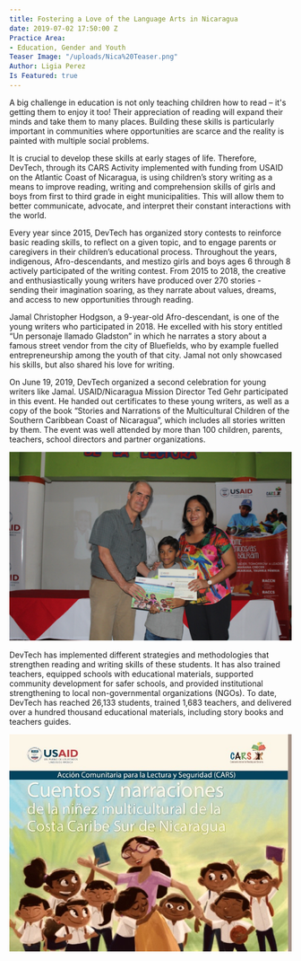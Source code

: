```yaml
---
title: Fostering a Love of the Language Arts in Nicaragua
date: 2019-07-02 17:50:00 Z
Practice Area:
- Education, Gender and Youth
Teaser Image: "/uploads/Nica%20Teaser.png"
Author: Ligia Perez
Is Featured: true
---
```


A big challenge in education is not only teaching children how to read – it's getting them to enjoy it too! Their appreciation of reading will expand their minds and take them to many places. Building these skills is particularly important in communities where opportunities are scarce and the reality is painted with multiple social problems.

It is crucial to develop these skills at early stages of life. Therefore, DevTech, through its CARS Activity implemented with funding from USAID on the Atlantic Coast of Nicaragua, is using children’s story writing as a means to improve reading, writing and comprehension skills of girls and boys from first to third grade in eight municipalities. This will allow them to better communicate, advocate, and interpret their constant interactions with the world.

Every year since 2015, DevTech has organized story contests to reinforce basic reading skills, to reflect on a given topic, and to engage parents or caregivers in their children’s educational process. Throughout the years, indigenous, Afro-descendants, and mestizo girls and boys ages 6 through 8 actively participated of the writing contest. From 2015 to 2018, the creative and enthusiastically young writers have produced over 270 stories - sending their imagination soaring, as they narrate about values, dreams, and access to new opportunities through reading. 

Jamal Christopher Hodgson, a 9-year-old Afro-descendant, is one of the young writers who participated in 2018. He excelled with his story entitled “Un personaje llamado Gladston” in which he narrates a story about a famous street vendor from the city of Bluefields, who by example fuelled entrepreneurship among the youth of that city. Jamal not only showcased his skills, but also shared his love for writing.

On June 19, 2019, DevTech organized a second celebration for young writers like Jamal. USAID/Nicaragua Mission Director Ted Gehr participated in this event. He handed out certificates to these young writers, as well as a copy of the book “Stories and Narrations of the Multicultural Children of the Southern Caribbean Coast of Nicaragua”, which includes all stories written by them. The event was well attended by more than 100 children, parents, teachers, school directors and partner organizations. 

![Nica 1.jpg](/uploads/Nica%201.jpg)

DevTech has implemented different strategies and methodologies that strengthen reading and writing skills of these students. It has also trained teachers, equipped schools with educational materials, supported community development for safer schools, and provided institutional strengthening to local non-governmental organizations (NGOs). To date, DevTech has reached 26,133 students, trained 1,683 teachers, and delivered over a hundred thousand educational materials, including story books and teachers guides.

![Nica 2.jpg](/uploads/Nica%202.jpg)
